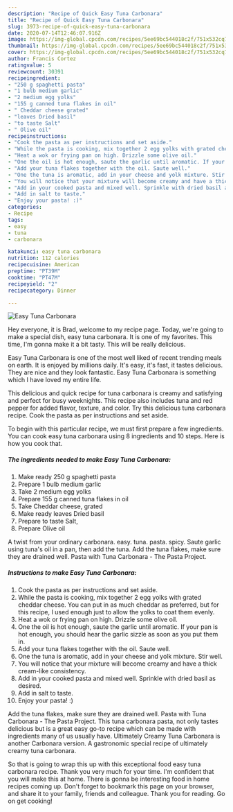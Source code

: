 ```yaml
---
description: "Recipe of Quick Easy Tuna Carbonara"
title: "Recipe of Quick Easy Tuna Carbonara"
slug: 3973-recipe-of-quick-easy-tuna-carbonara
date: 2020-07-14T12:46:07.916Z
image: https://img-global.cpcdn.com/recipes/5ee69bc544018c2f/751x532cq70/easy-tuna-carbonara-recipe-main-photo.jpg
thumbnail: https://img-global.cpcdn.com/recipes/5ee69bc544018c2f/751x532cq70/easy-tuna-carbonara-recipe-main-photo.jpg
cover: https://img-global.cpcdn.com/recipes/5ee69bc544018c2f/751x532cq70/easy-tuna-carbonara-recipe-main-photo.jpg
author: Francis Cortez
ratingvalue: 5
reviewcount: 30391
recipeingredient:
- "250 g spaghetti pasta"
- "1 bulb medium garlic"
- "2 medium egg yolks"
- "155 g canned tuna flakes in oil"
- " Cheddar cheese grated"
- "leaves Dried basil"
- "to taste Salt"
- " Olive oil"
recipeinstructions:
- "Cook the pasta as per instructions and set aside."
- "While the pasta is cooking, mix together 2 egg yolks with grated cheddar cheese. You can put in as much cheddar as preferred, but for this recipe, I used enough just to allow the yolks to coat them evenly."
- "Heat a wok or frying pan on high. Drizzle some olive oil."
- "One the oil is hot enough, saute the garlic until aromatic. If your pan is hot enough, you should hear the garlic sizzle as soon as you put them in."
- "Add your tuna flakes together with the oil. Saute well."
- "One the tuna is aromatic, add in your cheese and yolk mixture. Stir well."
- "You will notice that your mixture will become creamy and have a thick cream-like consistency."
- "Add in your cooked pasta and mixed well. Sprinkle with dried basil as desired."
- "Add in salt to taste."
- "Enjoy your pasta! :)"
categories:
- Recipe
tags:
- easy
- tuna
- carbonara

katakunci: easy tuna carbonara 
nutrition: 112 calories
recipecuisine: American
preptime: "PT39M"
cooktime: "PT47M"
recipeyield: "2"
recipecategory: Dinner

---
```



![Easy Tuna Carbonara](https://img-global.cpcdn.com/recipes/5ee69bc544018c2f/751x532cq70/easy-tuna-carbonara-recipe-main-photo.jpg)

Hey everyone, it is Brad, welcome to my recipe page. Today, we're going to make a special dish, easy tuna carbonara. It is one of my favorites. This time, I'm gonna make it a bit tasty. This will be really delicious.

Easy Tuna Carbonara is one of the most well liked of recent trending meals on earth. It is enjoyed by millions daily. It's easy, it's fast, it tastes delicious. They are nice and they look fantastic. Easy Tuna Carbonara is something which I have loved my entire life.

This delicious and quick recipe for tuna carbonara is creamy and satisfying and perfect for busy weeknights. This recipe also includes tuna and red pepper for added flavor, texture, and color. Try this delicious tuna carbonara recipe. Cook the pasta as per instructions and set aside.


To begin with this particular recipe, we must first prepare a few ingredients. You can cook easy tuna carbonara using 8 ingredients and 10 steps. Here is how you cook that.

<!--inarticleads1-->

##### The ingredients needed to make Easy Tuna Carbonara:

1. Make ready 250 g spaghetti pasta
1. Prepare 1 bulb medium garlic
1. Take 2 medium egg yolks
1. Prepare 155 g canned tuna flakes in oil
1. Take  Cheddar cheese, grated
1. Make ready leaves Dried basil
1. Prepare to taste Salt,
1. Prepare  Olive oil


A twist from your ordinary carbonara. easy. tuna. pasta. spicy. Saute garlic using tuna&#39;s oil in a pan, then add the tuna. Add the tuna flakes, make sure they are drained well. Pasta with Tuna Carbonara - The Pasta Project. 

<!--inarticleads2-->

##### Instructions to make Easy Tuna Carbonara:

1. Cook the pasta as per instructions and set aside.
1. While the pasta is cooking, mix together 2 egg yolks with grated cheddar cheese. You can put in as much cheddar as preferred, but for this recipe, I used enough just to allow the yolks to coat them evenly.
1. Heat a wok or frying pan on high. Drizzle some olive oil.
1. One the oil is hot enough, saute the garlic until aromatic. If your pan is hot enough, you should hear the garlic sizzle as soon as you put them in.
1. Add your tuna flakes together with the oil. Saute well.
1. One the tuna is aromatic, add in your cheese and yolk mixture. Stir well.
1. You will notice that your mixture will become creamy and have a thick cream-like consistency.
1. Add in your cooked pasta and mixed well. Sprinkle with dried basil as desired.
1. Add in salt to taste.
1. Enjoy your pasta! :)


Add the tuna flakes, make sure they are drained well. Pasta with Tuna Carbonara - The Pasta Project. This tuna carbonara pasta, not only tastes delicious but is a great easy go-to recipe which can be made with ingredients many of us usually have. Ultimately Creamy Tuna Carbonara is another Carbonara version. A gastronomic special recipe of ultimately creamy tuna carbonara. 

So that is going to wrap this up with this exceptional food easy tuna carbonara recipe. Thank you very much for your time. I'm confident that you will make this at home. There is gonna be interesting food in home recipes coming up. Don't forget to bookmark this page on your browser, and share it to your family, friends and colleague. Thank you for reading. Go on get cooking!
